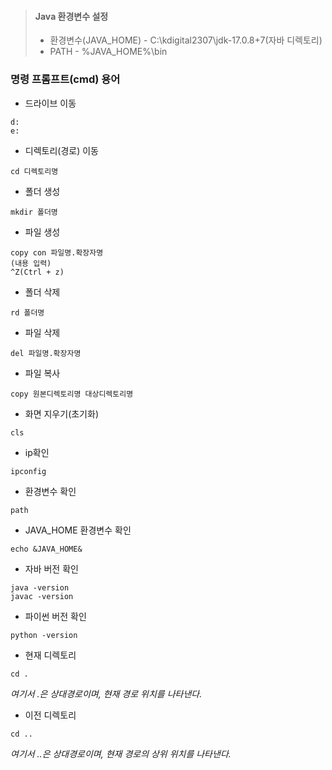 > #### Java 환경변수 설정
>
> * 환경변수(JAVA_HOME) - C:\kdigital2307\jdk-17.0.8+7(자바 디렉토리)
> * PATH - %JAVA_HOME%\bin

### 명령 프롬프트(cmd) 용어
* 드라이브 이동
```
d:
e:
```
* 디렉토리(경로) 이동
```
cd 디렉토리명
```
* 폴더 생성
```
mkdir 폴더명
```
* 파일 생성
```
copy con 파일명.확장자명
(내용 입력)
^Z(Ctrl + z)
```
* 폴더 삭제
```
rd 폴더명
```
* 파일 삭제
```
del 파일명.확장자명
```
* 파일 복사
```
copy 원본디렉토리명 대상디렉토리명
```
* 화면 지우기(초기화)
```
cls
```
* ip확인
```
ipconfig
```
* 환경변수 확인
```
path
```
* JAVA_HOME 환경변수 확인
```
echo &JAVA_HOME&
```
* 자바 버전 확인
```
java -version
javac -version
```
* 파이썬 버전 확인
```
python -version
```

* 현재 디렉토리
```
cd .
```
*여기서 .은 상대경로이며, 현재 경로 위치를 나타낸다.*
* 이전 디렉토리
```
cd ..
```
*여기서 ..은 상대경로이며, 현재 경로의 상위 위치를 나타낸다.*
